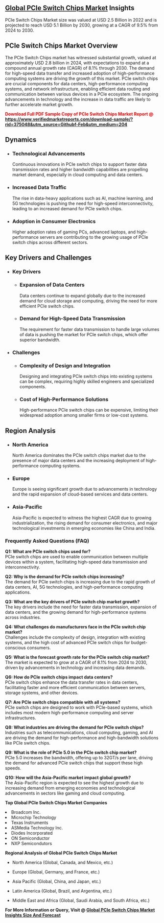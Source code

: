 <h2><a href="https://www.verifiedmarketreports.com/download-sample/?rid=375048&amp;utm_source=Githubf&amp;utm_medium=204" target="_blank">Global PCIe Switch Chips Market</a> Insights</h2><p>PCIe Switch Chips Market size was valued at USD 2.5 Billion in 2022 and is projected to reach USD 5.1 Billion by 2030, growing at a CAGR of 9.5% from 2024 to 2030.</p><p> <h2>PCIe Switch Chips Market Overview</h2> <p>The PCIe Switch Chips market has witnessed substantial growth, valued at approximately USD 2.8 billion in 2024, with expectations to expand at a compound annual growth rate (CAGR) of 8.1% through 2030. The demand for high-speed data transfer and increased adoption of high-performance computing systems are driving the growth of this market. PCIe switch chips are crucial components for data centers, high-performance computing systems, and network infrastructure, enabling efficient data routing and communication between various devices in a PCIe ecosystem. The ongoing advancements in technology and the increase in data traffic are likely to further accelerate market growth.</p> <p><strong><p><span class=""><span style="color: #ff0000;"><strong>Download Full PDF Sample Copy of PCIe Switch Chips Market Report</strong> @ </span><a href="https://www.verifiedmarketreports.com/download-sample/?rid=375048&amp;utm_source=Githubf-Feb&amp;utm_medium=204" target="_blank">https://www.verifiedmarketreports.com/download-sample/?rid=375048&amp;utm_source=Githubf-Feb&amp;utm_medium=204</a></span></p></strong></p> <h2>Dynamics</h2> <ul> <li><h3>Technological Advancements</h3>Continuous innovations in PCIe switch chips to support faster data transmission rates and higher bandwidth capabilities are propelling market demand, especially in cloud computing and data centers.</li> <li><h3>Increased Data Traffic</h3>The rise in data-heavy applications such as AI, machine learning, and 5G technologies is pushing the need for high-speed interconnectivity, leading to an increased demand for PCIe switch chips.</li> <li><h3>Adoption in Consumer Electronics</h3>Higher adoption rates of gaming PCs, advanced laptops, and high-performance servers are contributing to the growing usage of PCIe switch chips across different sectors.</li> </ul> <h2>Key Drivers and Challenges</h2> <ul> <li><h3>Key Drivers</h3> <ul> <li><h3>Expansion of Data Centers</h3>Data centers continue to expand globally due to the increased demand for cloud storage and computing, driving the need for more efficient PCIe switch chips.</li> <li><h3>Demand for High-Speed Data Transmission</h3>The requirement for faster data transmission to handle large volumes of data is pushing the market for PCIe switch chips, which offer superior bandwidth.</li> </ul> </li> <li><h3>Challenges</h3> <ul> <li><h3>Complexity of Design and Integration</h3>Designing and integrating PCIe switch chips into existing systems can be complex, requiring highly skilled engineers and specialized components.</li> <li><h3>Cost of High-Performance Solutions</h3>High-performance PCIe switch chips can be expensive, limiting their widespread adoption among smaller firms or low-cost systems.</li> </ul> </li> </ul> <h2>Region Analysis</h2> <ul> <li><h3>North America</h3>North America dominates the PCIe switch chips market due to the presence of major data centers and the increasing deployment of high-performance computing systems.</li> <li><h3>Europe</h3>Europe is seeing significant growth due to advancements in technology and the rapid expansion of cloud-based services and data centers.</li> <li><h3>Asia-Pacific</h3>Asia-Pacific is expected to witness the highest CAGR due to growing industrialization, the rising demand for consumer electronics, and major technological investments in emerging economies like China and India.</li> </ul> <h3>Frequently Asked Questions (FAQ)</h3> <p><strong>Q1: What are PCIe switch chips used for?</strong><br>PCIe switch chips are used to enable communication between multiple devices within a system, facilitating high-speed data transmission and interconnectivity.</p> <p><strong>Q2: Why is the demand for PCIe switch chips increasing?</strong><br>The demand for PCIe switch chips is increasing due to the rapid growth of data centers, AI, 5G technologies, and high-performance computing applications.</p> <p><strong>Q3: What are the key drivers of PCIe switch chip market growth?</strong><br>The key drivers include the need for faster data transmission, expansion of data centers, and the growing demand for high-performance systems across industries.</p> <p><strong>Q4: What challenges do manufacturers face in the PCIe switch chip market?</strong><br>Challenges include the complexity of design, integration with existing systems, and the high cost of advanced PCIe switch chips for budget-conscious consumers.</p> <p><strong>Q5: What is the forecast growth rate for the PCIe switch chip market?</strong><br>The market is expected to grow at a CAGR of 8.1% from 2024 to 2030, driven by advancements in technology and increasing data demands.</p> <p><strong>Q6: How do PCIe switch chips impact data centers?</strong><br>PCIe switch chips enhance the data transfer rates in data centers, facilitating faster and more efficient communication between servers, storage systems, and other devices.</p> <p><strong>Q7: Are PCIe switch chips compatible with all systems?</strong><br>PCIe switch chips are designed to work with PCIe-based systems, which includes most modern high-performance computing and server infrastructures.</p> <p><strong>Q8: What industries are driving the demand for PCIe switch chips?</strong><br>Industries such as telecommunications, cloud computing, gaming, and AI are driving the demand for high-performance and high-bandwidth solutions like PCIe switch chips.</p> <p><strong>Q9: What is the role of PCIe 5.0 in the PCIe switch chip market?</strong><br>PCIe 5.0 increases the bandwidth, offering up to 32GT/s per lane, driving the demand for advanced PCIe switch chips that support these high speeds.</p> <p><strong>Q10: How will the Asia-Pacific market impact global growth?</strong><br>The Asia-Pacific region is expected to see the highest growth due to increasing demand from emerging economies and technological advancements in sectors like gaming and cloud computing.</p> </p><p><strong>Top Global PCIe Switch Chips Market Companies</strong></p><div data-test-id=""><p><li>Broadcom Inc.</li><li> Microchip Technology</li><li> Texas Instruments</li><li> ASMedia Technology Inc.</li><li> Diodes Incorporated</li><li> ON Semiconductor</li><li> NXP Semicondutors</li></p><div><strong>Regional Analysis of&nbsp;Global PCIe Switch Chips Market</strong></div><ul><li dir="ltr"><p dir="ltr">North America&nbsp;(Global, Canada, and Mexico, etc.)</p></li><li dir="ltr"><p dir="ltr">Europe (Global, Germany, and France, etc.)</p></li><li dir="ltr"><p dir="ltr">Asia Pacific&nbsp;(Global, China, and Japan, etc.)</p></li><li dir="ltr"><p dir="ltr">Latin America&nbsp;(Global, Brazil, and Argentina, etc.)</p></li><li dir="ltr">Middle East and Africa&nbsp;(Global, Saudi Arabia, and South Africa, etc.)</li></ul><p><strong>For More Information or Query, Visit @&nbsp;</strong><strong><a href="https://www.verifiedmarketreports.com/product/pcie-switch-chips-market/?utm_source=Githubf&amp;utm_medium=204" target="_blank">Global PCIe Switch Chips Market Insights Size And Forecast</a></strong></p></div>
